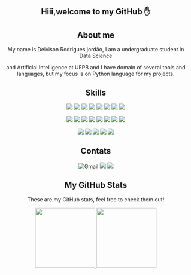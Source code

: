 <div align="center">
  <h2>Hiii,welcome to my GitHub ✋</h2>
</div>

<div align="center">
  <h2>About me</h2>
  <p> My name is Deivison Rodrigues jordão, I am a undergraduate student in Data Science <p>
  <p> and Artificial Intelligence at UFPB and I have domain of several tools and languages, but my focus is on Python language for my projects. </p>
</div>

<div align="center">
  <h2>Skills</h2>
  
  [![](https://img.shields.io/badge/Python-3776AB?style=for-the-badge&logo=python&logoColor=white)]()
  [![](https://img.shields.io/badge/C-00599C?style=for-the-badge&logo=c&logoColor=white)]()
  [![](https://img.shields.io/badge/C%2B%2B-00599C?style=for-the-badge&logo=c%2B%2B&logoColor=white)]()
  [![](https://img.shields.io/badge/Java-ED8B00?style=for-the-badge&logo=java&logoColor=white)]()
  [![](https://img.shields.io/badge/R-276DC3?style=for-the-badge&logo=r&logoColor=white)]()
  [![](https://img.shields.io/badge/Markdown-000000?style=for-the-badge&logo=markdown&logoColor=white)]()
  [![](https://img.shields.io/badge/PowerBI-F2C811?style=for-the-badge&logo=Power%20BI&logoColor=white)]()
  [![](https://img.shields.io/badge/Microsoft_Excel-217346?style=for-the-badge&logo=microsoft-excel&logoColor=white)]()


  [![](https://img.shields.io/badge/GIT-E44C30?style=for-the-badge&logo=git&logoColor=white)]()
  [![](https://img.shields.io/badge/SQLite-07405E?style=for-the-badge&logo=sqlite&logoColor=white)]()
  [![](https://img.shields.io/badge/TensorFlow-FF6F00?style=for-the-badge&logo=tensorflow&logoColor=white)]()
  [![](https://img.shields.io/badge/SciPy-654FF0?style=for-the-badge&logo=SciPy&logoColor=white)]()
  [![](https://img.shields.io/badge/Plotly-239120?style=for-the-badge&logo=plotly&logoColor=white)]()
  [![](https://img.shields.io/badge/Pandas-2C2D72?style=for-the-badge&logo=pandas&logoColor=white)]()
  [![](https://img.shields.io/badge/Numpy-777BB4?style=for-the-badge&logo=numpy&logoColor=white)]()
  [![](https://img.shields.io/badge/OpenCV-27338e?style=for-the-badge&logo=OpenCV&logoColor=white)]()


  [![](https://img.shields.io/badge/Jupyter-F37626.svg?&style=for-the-badge&logo=Jupyter&logoColor=white)]()
  [![](https://img.shields.io/badge/Colab-F9AB00?style=for-the-badge&logo=googlecolab&color=525252)]()
  [![](https://img.shields.io/badge/Windows-0078D6?style=for-the-badge&logo=windows&logoColor=white)]()
  [![](https://img.shields.io/badge/Linux-FCC624?style=for-the-badge&logo=linux&logoColor=black)]()
  [![](https://img.shields.io/badge/Overleaf-47A141?style=for-the-badge&logo=Overleaf&logoColor=white)]()
</div>

<div align="center">
  <h2>Contats</h2>

  [![Gmail](https://img.shields.io/badge/Gmail-D14836?style=for-the-badge&logo=gmail&logoColor=white)](mailto:deivisonrodrigues.jordao@gmail.com)
  [![](https://img.shields.io/badge/Instagram-E4405F?style=for-the-badge&logo=instagram&logoColor=white)](https://[www.instagram.com/deivison.rodrigues4/](https://www.instagram.com/deivin.rodrigues_/))
  [![](https://img.shields.io/badge/LinkedIn-0077B5?style=for-the-badge&logo=linkedin&logoColor=white)](https://www.linkedin.com/in/deivison-rodrigues-726245218/)
</div>

<div align="center">
  <h2>My GitHub Stats</h2>
  <p>These are my GitHub stats, feel free to check them out!</p>
  <a href="https://github.com/DeivisonJordao">
    <img height="160em" src="https://github-readme-stats.vercel.app/api?username=DeivisonJordao&bg_color=30,290800,000000&title_color=fff&text_color=fff" />
    <img height="160em" src="https://github-readme-stats.vercel.app/api/top-langs/?username=DeivisonJordao&hide=jupyter%20notebook&bg_color=30,290800,000000&title_color=fff&text_color=fff&layout=compact&langs_count=6" />
  </a>
</div>
